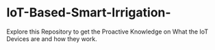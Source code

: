 # IoT-Based-Smart-Irrigation-
Explore this Repository to get the Proactive Knowledge on What the IoT Devices are and how they work. 
